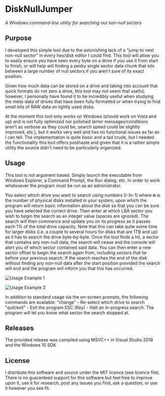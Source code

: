 
# DiskNullJumper
*A Windows command-line utility for searching out non-null sectors*

## Purpose
I developed this simple tool due to the astonishing lack of a "jump to next non-null sector" in every hex/disk editor I could find. This tool will allow you to easily ensure you have seen every byte on a drive if you use it from start to finish, or will help will finding a pesky single sector data chunk that sits between a large number of null sectors if you aren't sure of its exact position.

Given how much data can be stored on a drive and taking into account that quick formats do not zero a drive, this tool may not seem that useful; however, I personally have found it to be incredibly useful when studying the meta-data of drives that have been fully formatted or when trying to find small bits of RAW data on lightly used disks.

At the moment this tool only works on Windows (should work on Vista and up) and is not fully optimized nor polished (error messages/conditions aren't as verbose as they could be, search speed could be slightly improved, etc.), but it works very well and has no functional issues as far as I can tell. The implementation is quite basic and a tad crude, but I needed the functionality this tool offers posthaste and given that it is a rather simple utility the source didn't need to be particularly organized. 

## Usage
This tool is not argument based. Simply launch the executable from Windows Explorer, a Command Prompt, the Run dialog, etc. In order to work whatsoever the program must be run as an administrator.

You select which drive you want to search using numbers 0-(n-1) where **n** is the number of physical disks installed in your system, upon which the program will return basic information about the disk so that you can be sure you have selected the correct drive. Then enter at which LBA sector you wish to begin the search as an integer value (spaces are ignored). The search will then commence and update you on its progress as it passes each 1% of the total drive capacity. Note that this can take quite some time for larger disks (i.e. a couple to several hours for disks that are 1TB and up) as it has to search the drive byte-by-byte. Once the tool finds a hit, a sector that contains any non-null data, the search will cease and the console will alert you of which sector contained said data. You can then enter a new sector offset to begin the search again from, including sectors that lie before your previous search. If the search reaches the end of the disk without finding any non-null data after the start position provided the search will end and the program will inform you that this has occurred.

![Usage Example 1](https://i.imgur.com/HRDSCY2.jpg)

![Usage Example 2](https://i.imgur.com/xxX4oai.jpg)

In addition to standard usage via the on-screen prompts, the following commands are available:
"change" - Re-select which drive to search
"quit/exit" - Exit the program
ESC (Key) - Halt an in-progress search. The program will let you know what sector the search stopped at.

## Releases
The provided release was compiled using MSVC++ in Visual Studio 2019 and the Windows 10 SDK

## License
I distribute this software and source under the MIT licence (see licence file). There is no guaranteed support for this software but feel free to improve upon it, use it for research, post any issues you find, ask a question, or use it however you see fit.
